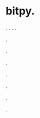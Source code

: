 # bitpy.
.
.
.
.












.






















































.
























.



























.

















































































.































































.







































































.

